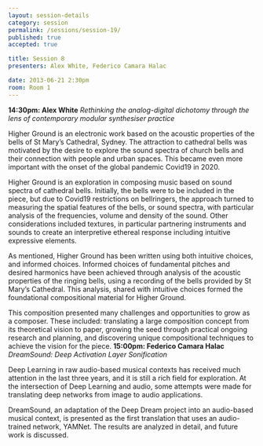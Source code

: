 ```yaml
---
layout: session-details
category: session
permalink: /sessions/session-19/
published: true
accepted: true

title: Session 8
presenters: Alex White, Federico Camara Halac

date: 2013-06-21 2:30pm
room: Room 1
---
```


**14:30pm: Alex White**
_Rethinking the analog-digital dichotomy through the lens of contemporary modular synthesiser practice_

Higher Ground is an electronic work based on the acoustic properties of the bells of St Mary’s Cathedral, Sydney. The attraction to cathedral bells was motivated by the desire to explore the sound spectra of church bells and their connection with people and urban spaces. This became even more important with the onset of the global pandemic Covid19 in 2020. 

Higher Ground is an exploration in composing music based on sound spectra of cathedral bells. Initially, the bells were to be included in the piece, but due to Covid19 restrictions on bellringers, the approach turned to measuring the spatial features of the bells, or sound spectra, with particular analysis of the frequencies, volume and density of the sound. Other considerations included textures, in particular partnering instruments and sounds to create an interpretive ethereal response including intuitive expressive elements. 

As mentioned, Higher Ground has been written using both intuitive choices, and informed choices. Informed choices of fundamental pitches and desired harmonics have been achieved through analysis of the acoustic properties of the ringing bells, using a recording of the bells provided by St Mary’s Cathedral. This analysis, shared with intuitive choices formed the foundational compositional material for Higher Ground. 

This composition presented many challenges and opportunities to grow as a composer. These included: translating a large composition concept from its theoretical vision to paper, growing the seed through practical ongoing research and planning, and discovering unique compositional techniques to achieve the vision for the piece. 
**15:00pm: Federico Camara Halac**
_DreamSound: Deep Activation Layer Sonification_

Deep Learning in raw audio-based musical contexts has received much attention in the last three years, and it is still a rich field for exploration. At the intersection of Deep Learning and audio, some attempts were made for translating deep networks from image to audio applications. 

DreamSound, an adaptation of the Deep Dream project into an audio-based musical context, is presented as the first translation that uses an audio-trained network, YAMNet. The results are analyzed in detail, and future work is discussed.  
